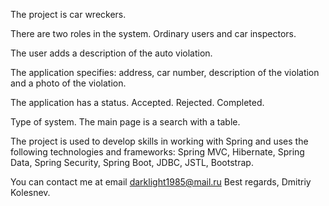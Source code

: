 The project is car wreckers.

There are two roles in the system. Ordinary users and car inspectors.

The user adds a description of the auto violation.

The application specifies: address, car number, description of the violation and a photo of the violation.

The application has a status. Accepted. Rejected. Completed.

Type of system. The main page is a search with a table.

The project is used to develop skills in working with Spring 
and uses the following technologies and frameworks: 
Spring MVC, 
Hibernate, 
Spring Data, 
Spring Security, 
Spring Boot, 
JDBC,
JSTL,
Bootstrap.

You can contact me at email darklight1985@mail.ru
Best regards,
Dmitriy Kolesnev.